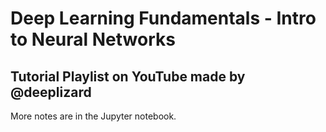 # Deep Learning Fundamentals - Intro to Neural Networks

## Tutorial Playlist on YouTube made by @deeplizard

More notes are in the Jupyter notebook.
